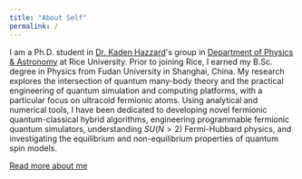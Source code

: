 ```yaml
---
title: "About Self"
permalink: /
---
```


I am a Ph.D. student in [Dr. Kaden Hazzard](https://kaden.rice.edu/)'s group in [Department of Physics & Astronomy](https://physics.rice.edu/) at Rice University. Prior to joining Rice, I earned my B.Sc. degree in Physics from Fudan University in Shanghai, China. My research explores the intersection of quantum many-body theory and the practical engineering of quantum simulation and computing platforms, with a particular focus on ultracold fermionic atoms. Using analytical and numerical tools, I have been dedicated to developing novel fermionic quantum-classical hybrid algorithms, engineering programmable fermionic quantum simulators, understanding $SU(N>2)$ Fermi-Hubbard physics, and investigating the equilibrium and non-equilibrium properties of quantum spin models.

[Read more about me](/cv)
